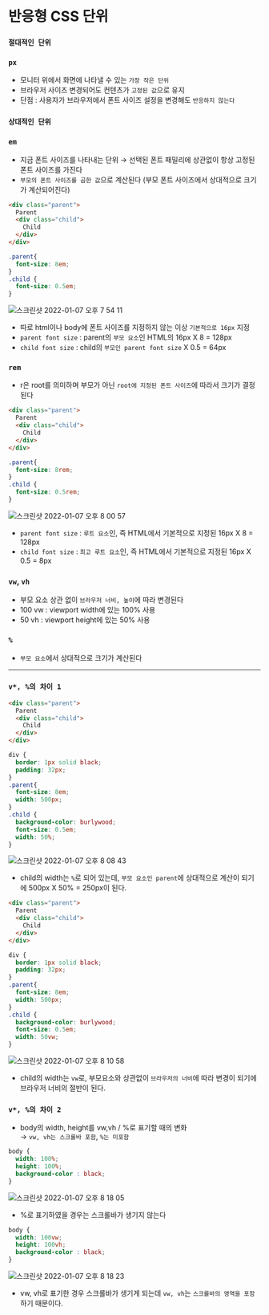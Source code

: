 # 반응형 CSS 단위

### `절대적인 단위`
### `px`
- 모니터 위에서 화면에 나타낼 수 있는 `가장 작은 단위`
- 브라우저 사이즈 변경되어도 컨텐츠가 `고정된 값`으로 유지
- 단점 : 사용자가 브라우저에서 폰트 사이즈 설정을 변경해도 `반응하지 않는다`

### `상대적인 단위`
### `em`
- 지금 폰트 사이즈를 나타내는 단위 → 선택된 폰트 패밀리에 상관없이 항상 고정된 폰트 사이즈를 가진다
- `부모의 폰트 사이즈를 곱한 값`으로 계산된다 (부모 폰트 사이즈에서 상대적으로 크기가 계산되어진다)
```html
<div class="parent">
  Parent
  <div class="child">
    Child
  </div>
</div>
```
```css
.parent{
  font-size: 8em;
}
.child {
  font-size: 0.5em;
}
``` 
![스크린샷 2022-01-07 오후 7 54 11](https://user-images.githubusercontent.com/77538818/148533768-930e3ca0-6c95-48be-99c3-827bf3d2ab01.png)
- 따로 html이나 body에 폰트 사이즈를 지정하지 않는 이상 `기본적으로 16px` 지정
- `parent font size` : parent의 `부모 요소`인 HTML의 16px X 8 = 128px
- `child font size` : child의 `부모인 parent font size` X 0.5 = 64px

### `rem`
- r은 root를 의미하며 부모가 아닌 `root에 지정된 폰트 사이즈`에 따라서 크기가 결정된다
```html
<div class="parent">
  Parent
  <div class="child">
    Child
  </div>
</div>
```
```css
.parent{
  font-size: 8rem;
}
.child {
  font-size: 0.5rem;
}
``` 
![스크린샷 2022-01-07 오후 8 00 57](https://user-images.githubusercontent.com/77538818/148534581-f7f02cb6-eb8c-465a-b1d3-c435eed929c9.png)
- `parent font size` : `루트 요소`인, 즉 HTML에서 기본적으로 지정된 16px X 8 = 128px
- `child font size` : `최고 루트 요소`인, 즉 HTML에서 기본적으로 지정된 16px X 0.5 = 8px

### `vw`, `vh`
- 부모 요소 상관 없이 `브라우저 너비, 높이`에 따라 변경된다
- 100 vw : viewport width에 있는 100% 사용
- 50 vh : viewport height에 있는 50% 사용

### `%`
- `부모 요소`에서 상대적으로 크기가 계산된다

***


### `v*, %의 차이 1`
```html
<div class="parent">
  Parent
  <div class="child">
    Child
  </div>
</div>
```
```css
div {
  border: 1px solid black;
  padding: 32px;
}
.parent{
  font-size: 8em;
  width: 500px;
}
.child {
  background-color: burlywood;
  font-size: 0.5em;
  width: 50%;
}
```
![스크린샷 2022-01-07 오후 8 08 43](https://user-images.githubusercontent.com/77538818/148535425-8489ed5c-dbe7-44a3-871b-54aff877e4f7.png)
- child의 width는 `%`로 되어 있는데, `부모 요소인 parent`에 상대적으로 계산이 되기에 500px X 50% = 250px이 된다.

```html
<div class="parent">
  Parent
  <div class="child">
    Child
  </div>
</div>
```
```css
div {
  border: 1px solid black;
  padding: 32px;
}
.parent{
  font-size: 8em;
  width: 500px;
}
.child {
  background-color: burlywood;
  font-size: 0.5em;
  width: 50vw;
}
```
![스크린샷 2022-01-07 오후 8 10 58](https://user-images.githubusercontent.com/77538818/148535678-3bb3f8dc-c5e8-430f-95d0-7c30c813af64.png)
- child의 width는 `vw`로, 부모요소와 상관없이 `브라우저의 너비`에 따라 변경이 되기에 브라우저 너비의 절반이 된다.

### `v*, %의 차이 2`
- body의 width, height를 vw,vh / %로 표기할 때의 변화   
→ `vw, vh는 스크롤바 포함`, `%는 미포함`

```css
body {
  width: 100%;
  height: 100%;
  background-color : black;
}
```
![스크린샷 2022-01-07 오후 8 18 05](https://user-images.githubusercontent.com/77538818/148536437-128e6afa-78a4-444d-a87c-df6860ea228e.png)
- %로 표기하였을 경우는 스크롤바가 생기지 않는다

```css
body {
  width: 100vw;
  height: 100vh;
  background-color : black;
}
```
![스크린샷 2022-01-07 오후 8 18 23](https://user-images.githubusercontent.com/77538818/148536466-83332fa4-cabb-4028-9dcd-fcd89f279506.png)
- vw, vh로 표기한 경우 스크롤바가 생기게 되는데 `vw, vh`는 `스크롤바의 영역을 포함`하기 때문이다.


